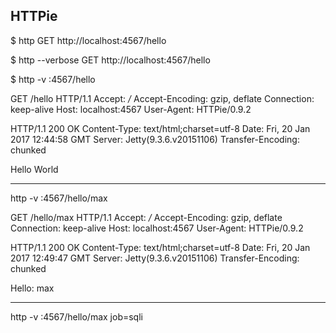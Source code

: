 ## HTTPie
$ http GET http://localhost:4567/hello

$ http --verbose  GET http://localhost:4567/hello

$ http -v :4567/hello

GET /hello HTTP/1.1
Accept: */*
Accept-Encoding: gzip, deflate
Connection: keep-alive
Host: localhost:4567
User-Agent: HTTPie/0.9.2



HTTP/1.1 200 OK
Content-Type: text/html;charset=utf-8
Date: Fri, 20 Jan 2017 12:44:58 GMT
Server: Jetty(9.3.6.v20151106)
Transfer-Encoding: chunked

Hello World


---
http -v :4567/hello/max

GET /hello/max HTTP/1.1
Accept: */*
Accept-Encoding: gzip, deflate
Connection: keep-alive
Host: localhost:4567
User-Agent: HTTPie/0.9.2



HTTP/1.1 200 OK
Content-Type: text/html;charset=utf-8
Date: Fri, 20 Jan 2017 12:49:47 GMT
Server: Jetty(9.3.6.v20151106)
Transfer-Encoding: chunked

Hello: max

---

http -v :4567/hello/max job=sqli